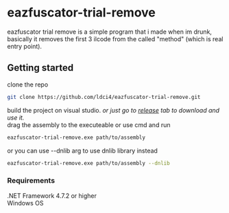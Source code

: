 # eazfuscator-trial-remove
eazfuscator trial remove is a simple program that i made when im drunk, basically it removes the first 3 ilcode from the called "method" (which is real entry point).

## Getting started
clone the repo

```sh
git clone https://github.com/ldci4/eazfuscator-trial-remove.git
```

build the project on visual studio. _or just go to [release](https://github.com/ldci4/eazfuscator-trial-remove/releases/tag/release) tab to download and use it._ <br/>
drag the assembly to the executeable or use cmd and run
```sh
eazfuscator-trial-remove.exe path/to/assembly
```
or you can use --dnlib arg to use dnlib library instead
```sh
eazfuscator-trial-remove.exe path/to/assembly --dnlib
```

### Requirements
.NET Framework 4.7.2 or higher <br/>
Windows OS
